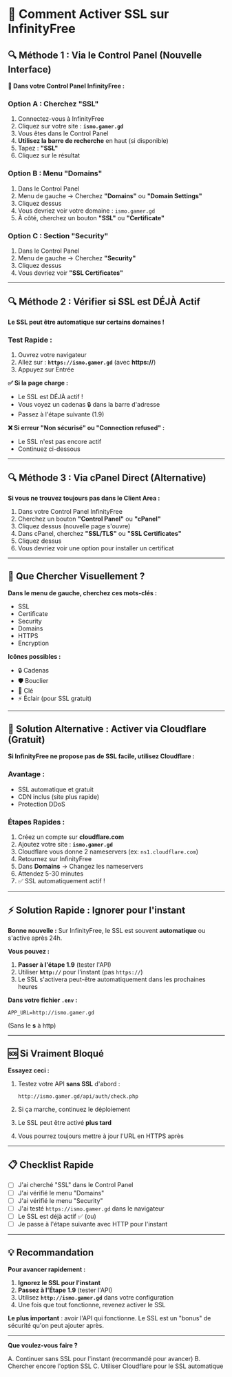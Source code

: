 # 🔐 Comment Activer SSL sur InfinityFree

## 🔍 Méthode 1 : Via le Control Panel (Nouvelle Interface)

**📍 Dans votre Control Panel InfinityFree :**

### Option A : Cherchez "SSL"

1. Connectez-vous à InfinityFree
2. Cliquez sur votre site : **`ismo.gamer.gd`**
3. Vous êtes dans le Control Panel
4. **Utilisez la barre de recherche** en haut (si disponible)
5. Tapez : **"SSL"**
6. Cliquez sur le résultat

### Option B : Menu "Domains"

1. Dans le Control Panel
2. Menu de gauche → Cherchez **"Domains"** ou **"Domain Settings"**
3. Cliquez dessus
4. Vous devriez voir votre domaine : `ismo.gamer.gd`
5. À côté, cherchez un bouton **"SSL"** ou **"Certificate"**

### Option C : Section "Security"

1. Dans le Control Panel
2. Menu de gauche → Cherchez **"Security"**
3. Cliquez dessus
4. Vous devriez voir **"SSL Certificates"**

---

## 🔍 Méthode 2 : Vérifier si SSL est DÉJÀ Actif

**Le SSL peut être automatique sur certains domaines !**

### Test Rapide :

1. Ouvrez votre navigateur
2. Allez sur : **`https://ismo.gamer.gd`** (avec **https://**)
3. Appuyez sur Entrée

**✅ Si la page charge :**
- Le SSL est DÉJÀ actif !
- Vous voyez un cadenas 🔒 dans la barre d'adresse
- Passez à l'étape suivante (1.9)

**❌ Si erreur "Non sécurisé" ou "Connection refused" :**
- Le SSL n'est pas encore actif
- Continuez ci-dessous

---

## 🔍 Méthode 3 : Via cPanel Direct (Alternative)

**Si vous ne trouvez toujours pas dans le Client Area :**

1. Dans votre Control Panel InfinityFree
2. Cherchez un bouton **"Control Panel"** ou **"cPanel"**
3. Cliquez dessus (nouvelle page s'ouvre)
4. Dans cPanel, cherchez **"SSL/TLS"** ou **"SSL Certificates"**
5. Cliquez dessus
6. Vous devriez voir une option pour installer un certificat

---

## 📸 Que Chercher Visuellement ?

**Dans le menu de gauche, cherchez ces mots-clés :**
- SSL
- Certificate
- Security
- Domains
- HTTPS
- Encryption

**Icônes possibles :**
- 🔒 Cadenas
- 🛡️ Bouclier
- 🔐 Clé
- ⚡ Éclair (pour SSL gratuit)

---

## 🎯 Solution Alternative : Activer via Cloudflare (Gratuit)

**Si InfinityFree ne propose pas de SSL facile, utilisez Cloudflare :**

### Avantage :
- SSL automatique et gratuit
- CDN inclus (site plus rapide)
- Protection DDoS

### Étapes Rapides :

1. Créez un compte sur **cloudflare.com**
2. Ajoutez votre site : **`ismo.gamer.gd`**
3. Cloudflare vous donne 2 nameservers (ex: `ns1.cloudflare.com`)
4. Retournez sur InfinityFree
5. Dans **Domains** → Changez les nameservers
6. Attendez 5-30 minutes
7. ✅ SSL automatiquement actif !

---

## ⚡ Solution Rapide : Ignorer pour l'instant

**Bonne nouvelle :** Sur InfinityFree, le SSL est souvent **automatique** ou s'active après 24h.

**Vous pouvez :**
1. **Passer à l'étape 1.9** (tester l'API)
2. Utiliser **`http://`** pour l'instant (pas `https://`)
3. Le SSL s'activera peut-être automatiquement dans les prochaines heures

**Dans votre fichier `.env` :**
```env
APP_URL=http://ismo.gamer.gd
```
(Sans le **s** à http)

---

## 🆘 Si Vraiment Bloqué

**Essayez ceci :**

1. Testez votre API **sans SSL** d'abord :
   ```
   http://ismo.gamer.gd/api/auth/check.php
   ```

2. Si ça marche, continuez le déploiement

3. Le SSL peut être activé **plus tard**

4. Vous pourrez toujours mettre à jour l'URL en HTTPS après

---

## 📋 Checklist Rapide

- [ ] J'ai cherché "SSL" dans le Control Panel
- [ ] J'ai vérifié le menu "Domains"
- [ ] J'ai vérifié le menu "Security"
- [ ] J'ai testé `https://ismo.gamer.gd` dans le navigateur
- [ ] Le SSL est déjà actif ✅ (ou)
- [ ] Je passe à l'étape suivante avec HTTP pour l'instant

---

## 💡 Recommandation

**Pour avancer rapidement :**

1. **Ignorez le SSL pour l'instant**
2. **Passez à l'Étape 1.9** (tester l'API)
3. Utilisez **`http://ismo.gamer.gd`** dans votre configuration
4. Une fois que tout fonctionne, revenez activer le SSL

**Le plus important** : avoir l'API qui fonctionne. Le SSL est un "bonus" de sécurité qu'on peut ajouter après.

---

**Que voulez-vous faire ?**

A. Continuer sans SSL pour l'instant (recommandé pour avancer)
B. Chercher encore l'option SSL
C. Utiliser Cloudflare pour le SSL automatique

